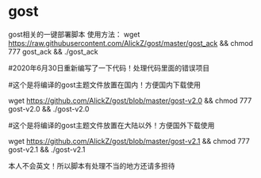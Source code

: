 # gost
 gost相关的一键部署脚本
 使用方法：
wget https://raw.githubusercontent.com/AlickZ/gost/master/gost_ack && chmod 777 gost_ack && ./gost_ack

#2020年6月30日重新编写了一下代码！处理代码里面的错误项目

#这个是将编译的gost主题文件放置在国内！方便国内下载使用

wget https://github.com/AlickZ/gost/blob/master/gost-v2.0 && chmod 777 gost-v2.0 && ./gost-v2.0

#这个是将编译的gost主题文件放置在大陆以外！方便国外下载使用

wget https://github.com/AlickZ/gost/blob/master/gost-v2.1 && chmod 777 gost-v2.1 && ./gost-v2.1

本人不会英文！所以脚本有处理不当的地方还请多担待